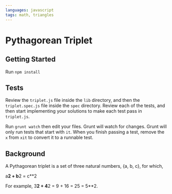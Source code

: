 ```yaml
---
languages: javascript
tags: math, triangles
---
```


# Pythagorean Triplet
## Getting Started

Run `npm install`

## Tests

Review the `triplet.js` file inside the `lib` directory, and then the `triplet.spec.js` file inside the `spec` directory. Review each of the tests, and then start implementing your solutions to make each test pass in `triplet.js`.

Run `grunt watch` then edit your files. Grunt will watch for changes. Grunt
will only run tests that start with `it`. When you finish passing a test,
remove the `x` from `xit` to convert it to a runnable test.

## Background

A Pythagorean triplet is a set of three natural numbers, {a, b, c}, for which,

a**2 + b**2 = c**2

For example, 3**2 + 4**2 = 9 + 16 = 25 = 5**2.
